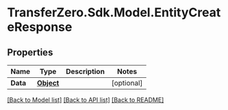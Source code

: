 
# TransferZero.Sdk.Model.EntityCreateResponse

## Properties

Name | Type | Description | Notes
------------ | ------------- | ------------- | -------------
**Data** | [**Object**](.md) |  | [optional] 

[[Back to Model list]](../README.md#documentation-for-models)
[[Back to API list]](../README.md#documentation-for-api-endpoints)
[[Back to README]](../README.md)

